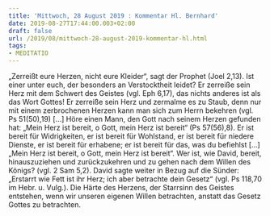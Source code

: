 ```yaml
---
title: 'Mittwoch, 28 August 2019 : Kommentar Hl. Bernhard'
date: 2019-08-27T17:44:00.003+02:00
draft: false
url: /2019/08/mittwoch-28-august-2019-kommentar-hl.html
tags: 
- MEDITATIO
---
```


„Zerreißt eure Herzen, nicht eure Kleider“, sagt der Prophet (Joel 2,13). Ist einer unter euch, der besonders an Verstocktheit leidet? Er zerreiße sein Herz mit dem Schwert des Geistes (vgl. Eph 6,17), das nichts anderes ist als das Wort Gottes! Er zerreiße sein Herz und zermalme es zu Staub, denn nur mit einem zerbrochenen Herzen kann man sich zum Herrn bekehren (vgl. Ps 51(50),19) \[…\] Höre einen Mann, den Gott nach seinem Herzen gefunden hat: „Mein Herz ist bereit, o Gott, mein Herz ist bereit“ (Ps 57(56),8). Er ist bereit für Widrigkeiten, er ist bereit für Wohlstand, er ist bereit für niedere Dienste, er ist bereit für erhabene; er ist bereit für das, was du befiehlst \[…\] „Mein Herz ist bereit, o Gott, mein Herz ist bereit“. Wer ist, wie David, bereit, hinauszuziehen und zurückzukehren und zu gehen nach dem Willen des Königs? (vgl. 2 Sam 5,2). David sagte weiter in Bezug auf die Sünder: „Erstarrt wie Fett ist ihr Herz; ich aber betrachte dein Gesetz“ (vgl. Ps 118,70 im Hebr. u. Vulg.). Die Härte des Herzens, der Starrsinn des Geistes entstehen, wenn wir unseren eigenen Willen betrachten, anstatt das Gesetz Gottes zu betrachten.